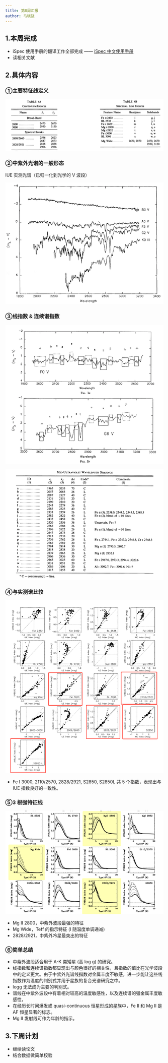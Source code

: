 ```yaml
---
title: 第8周汇报
author: 马晓骁
---
```


## 1.本周完成

- iSpec 使用手册的翻译工作全部完成 —— [iSpec 中文使用手册](https://iscottmark.gitee.io/ispec/)
- 读相关文献

## 2.具体内容

### ①主要特征线定义

![](./figure/8-1.png)

### ②中紫外光谱的一般形态

IUE 实测光谱（已归一化到光学的 V 波段）

![](./figure/8-2.png)

### ③线指数 & 连续谱指数

![](./figure/8-3.png)

![](./figure/8-4.png)

### ④与实测谱比较

![](./figure/8-5.png)

- Fe I 3000, 2110/2570, 2828/2921, S2850, S2850L 共 5 个指数，表现出与 IUE 指数良好的一致性。

### ⑤3 根强特征线

![](./figure/8-6.png)

- Mg II 2800，中紫外波段最强的特征
- Mg Wide，Teff 的指示特征 (I 随温度单调递减)
- 2828/2921，中紫外冷星最突出的特征

### ⑥简单总结

- 中紫外波段适合用于 A-K 类矮星 (高 log g) 的研究。
- 线指数和连续谱指数都显现出与颜色很好的相关性，且指数的值比在光学波段中的定义更大。由于中紫外光谱线指数对金属丰度不敏感，进一步能让这些线指数作为温度的判别式并用于星族的复合光谱研究之中。
- logg 无法成为主要的判别式。
- 谱线在中紫外波段中有着相对较高的温度敏感性，以及连续谱的强金属丰度敏感性，
- 在经历长时间爆发或 quasi-continuous 恒星形成的星族中，Fe II 和 Mg II 是 AF 恒星显著的标志。
- Mg II 发射线可作为年龄的指示。

## 3.下周计划

- 继续读论文
- 结合数据做简单校验
